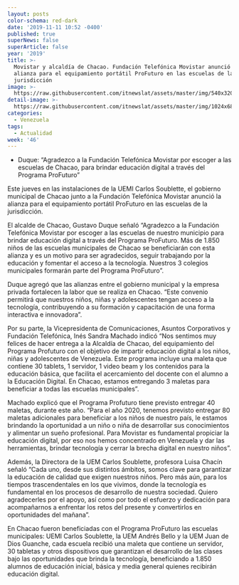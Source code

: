 ```yaml
---
layout: posts
color-schema: red-dark
date: '2019-11-11 10:52 -0400'
published: true
superNews: false
superArticle: false
year: '2019'
title: >-
  Movistar y alcaldía de Chacao. Fundación Telefónica Movistar anunció la
  alianza para el equipamiento portátil ProFuturo en las escuelas de la
  jurisdicción
image: >-
  https://raw.githubusercontent.com/itnewslat/assets/master/img/540x320/Movistar-Chacao-p.jpg
detail-image: >-
  https://raw.githubusercontent.com/itnewslat/assets/master/img/1024x680/Movistar-Chacao-g.jpg
categories:
  - Venezuela
tags:
  - Actualidad
week: '46'
---
```

- Duque: “Agradezco a la Fundación Telefónica Movistar por escoger a las escuelas de Chacao, para brindar educación digital a través del Programa ProFuturo”

Este jueves en las instalaciones de la UEMI Carlos Soublette, el gobierno municipal de Chacao junto a la Fundación Telefónica Movistar anunció la alianza para el equipamiento portátil ProFuturo en las escuelas de la jurisdicción.

El alcalde de Chacao, Gustavo Duque señaló “Agradezco a la Fundación Telefónica Movistar por escoger a las escuelas de nuestro municipio para brindar educación digital a través del Programa ProFuturo. Más de 1.850 niños de las escuelas municipales de Chacao se beneficiarán con esta alianza y es un motivo para ser agradecidos, seguir trabajando por la educación y fomentar el acceso a la tecnología. Nuestros 3 colegios municipales formarán parte del Programa ProFuturo”.

Duque agregó que las alianzas entre el gobierno municipal y la empresa privada fortalecen la labor que se realiza en Chacao. “Este convenio permitirá que nuestros niños, niñas y adolescentes tengan acceso a la tecnología, contribuyendo a su formación y capacitación de una forma interactiva e innovadora”.

Por su parte, la Vicepresidenta de Comunicaciones, Asuntos Corporativos y Fundación Telefónica, Inés Sandra Machado indicó “Nos sentimos muy felices de hacer entrega a la Alcaldía de Chacao, del equipamiento del Programa Profuturo con el objetivo de impartir educación digital a los niños, niñas y adolescentes de Venezuela. Este programa incluye una maleta que contiene 30 tablets, 1 servidor, 1 video beam y los contenidos para la educación básica, que facilita el acercamiento del docente con el alumno a la Educación Digital. En Chacao, estamos entregando 3 maletas para beneficiar a todas las escuelas municipales”.

Machado explicó que el Programa Profuturo tiene previsto entregar 40 maletas, durante este año. “Para el año 2020, tenemos previsto entregar 80 maletas adicionales para beneficiar a los niños de nuestro país, le estamos brindando la oportunidad a un niño o niña de desarrollar sus conocimientos y alimentar un sueño profesional. Para Movistar es fundamental propiciar la educación digital, por eso nos hemos concentrado en Venezuela y dar las herramientas, brindar tecnología y cerrar la brecha digital en nuestro niños”.

Además, la Directora de la UEM Carlos Soublette, profesora Luisa Chacín señaló “Cada uno, desde sus distintos ámbitos, somos clave para garantizar la educación de calidad que exigen nuestros niños. Pero más aún, para los tiempos trascendentales en los que vivimos, donde la tecnología es fundamental en los procesos de desarrollo de nuestra sociedad. Quiero agradecerles por el apoyo, así como por todo el esfuerzo y dedicación para acompañarnos a enfrentar los retos del presente y convertirlos en oportunidades del mañana”.

En Chacao fueron beneficiadas con el Programa ProFuturo las escuelas municipales: UEMI Carlos Soublette, la UEM Andrés Bello y la UEM Juan de Dios Guanche, cada escuela recibió una maleta que contiene un servidor, 30 tabletas y otros dispositivos que garantizan el desarrollo de las clases bajo las oportunidades que brinda la tecnología, beneficiando a 1.850 alumnos de educación inicial, básica y media general quienes recibirán educación digital.